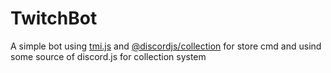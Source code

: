 # TwitchBot

A simple bot using [tmi.js]() and [@discordjs/collection]() for store cmd and usind some source of discord.js for collection system